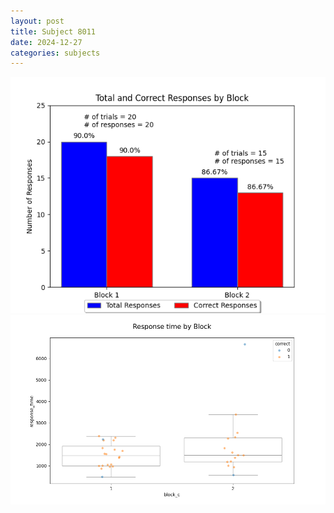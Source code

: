 ```yaml
---
layout: post
title: Subject 8011
date: 2024-12-27
categories: subjects
---
```


![](data/8011/run-16/8011_ATS_responses.png)
![](data/8011/run-16/8011_ATS_rt.png)
